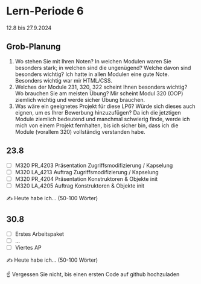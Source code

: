 # Lern-Periode 6

12.8 bis 27.9.2024

## Grob-Planung

1. Wo stehen Sie mit Ihren Noten? In welchen Modulen waren Sie besonders stark; in welchen sind die ungenügend? Welche davon sind besonders wichtig?
   Ich hatte in allen Modulen eine gute Note. Besonders wichtig war mir HTML/CSS.
2. Welches der Module 231, 320, 322 scheint Ihnen besonders wichtig? Wo brauchen Sie am meisten Übung?
   Mir scheint Modul 320 (OOP) ziemlich wichtig und werde sicher Übung brauchen.
3. Was wäre ein geeignetes Projekt für diese LP6? Würde sich dieses auch eignen, um es Ihrer Bewerbung hinzuzufügen?
   Da ich die jetztigen Module ziemlich bedeutend und manchmal schwierig finde, werde ich mich von einem Projekt fernhalten, bis ich sicher bin, dass ich die Module (vorallem 320) vollständig verstanden habe.

## 23.8

- [ ] M320 PR_4203 Präsentation Zugriffsmodifizierung / Kapselung
- [ ] M320 LA_4213 Auftrag Zugriffsmodifizierung / Kapselung
- [ ] M320 PR_4204 Präsentation Konstruktoren & Objekte init
- [ ] M320 LA_4205 Auftrag Konstruktoren & Objekte init

✍️ Heute habe ich... (50-100 Wörter)

## 30.8

- [ ] Erstes Arbeitspaket
- [ ] ...
- [ ] Viertes AP

✍️ Heute habe ich... (50-100 Wörter)

☝️ Vergessen Sie nicht, bis einen ersten Code auf github hochzuladen
